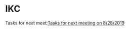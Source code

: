# IKC

Tasks for next meet:[Tasks for next meeting on 8/28/2019 ](https://docs.google.com/spreadsheets/d/1FJHpe6mV1tqLl7fbgZAyWAWyBArXVLY7V1hzWGgc_J4/edit?usp=sharing)

